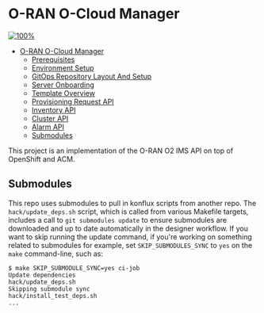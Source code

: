 <!--
SPDX-FileCopyrightText: Red Hat

SPDX-License-Identifier: Apache-2.0
-->

<!-- vscode-markdown-toc -->
# O-RAN O-Cloud Manager

<!-- markdownlint-disable MD033 -->
<a href="https://github.com/o-ran-sc/it-test/tree/master/test_scripts/O2IMS_Compliance_Test"><img alt="100%" src="https://img.shields.io/badge/O--RAN_SC_O2_IMS_Automated_Test_Compliance-100%25-green"/></a>
<!-- markdownlint-enable MD033 -->

<!-- TOC -->
- [O-RAN O-Cloud Manager](#o-ran-o-cloud-manager)
  - [Prerequisites](./docs/user-guide/prereqs.md)
  - [Environment Setup](./docs/user-guide/environment-setup.md)
  - [GitOps Repository Layout And Setup](./docs/user-guide/gitops-layout-and-setup.md)
  - [Server Onboarding](./docs/user-guide/server-onboarding.md)
  - [Template Overview](./docs/user-guide/template-overview.md)
  - [Provisioning Request API](./docs/user-guide/cluster-provisioning.md)
  - [Inventory API](./docs/user-guide/inventory-api.md)
  - [Cluster API](./docs/user-guide/cluster-api.md)
  - [Alarm API](./docs/user-guide/alarms-user-guide.md)
  - [Submodules](#submodules)
<!-- TOC -->

<!-- vscode-markdown-toc-config
	numbering=false
	autoSave=false
	/vscode-markdown-toc-config -->
<!-- /vscode-markdown-toc -->

This project is an implementation of the O-RAN O2 IMS API on top of
OpenShift and ACM.

## Submodules

This repo uses submodules to pull in konflux scripts from another repo. The `hack/update_deps.sh` script, which is called from various Makefile targets,
includes a call to `git submodules update` to ensure submodules are downloaded and up to date automatically in the designer workflow.
If you want to skip running the update command, if you're working on something related to submodules for example, set `SKIP_SUBMODULES_SYNC` to `yes` on the `make` command-line, such as:

```console
$ make SKIP_SUBMODULE_SYNC=yes ci-job
Update dependencies
hack/update_deps.sh
Skipping submodule sync
hack/install_test_deps.sh
...
```
